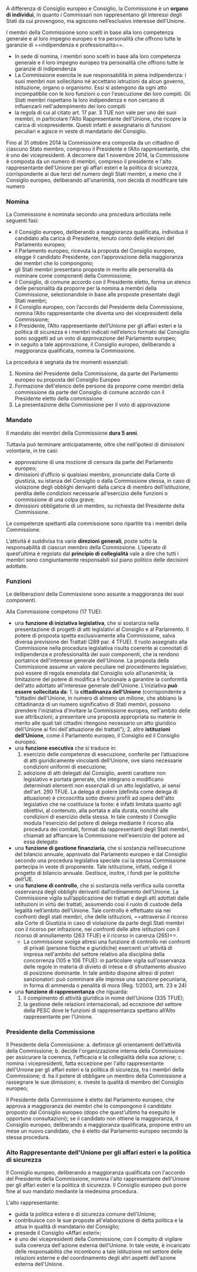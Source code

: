 A differenza di Consiglio europeo e Consiglio, la Commissione è un **organo di individui**, in quanto i Commissari non rappresentano gli interessi degli Stati da cui provengono, ma agiscono nell’esclusivo interesse dell’Unione.

I membri della Commissione sono scelti in base alla loro competenza generale e al loro impegno europeo e tra personalità che offrono tutte le garanzie di ==indipendenza e professionalità==. 
- In sede di nomina, i membri sono scelti in base alla loro competenza generale e il loro impegno europeo tra personalità che offrono tutte le garanzie di indipendenza
- La Commissione esercita le sue responsabilità in piena indipendenza: i suoi membri non sollecitano né accettano istruzioni da alcun governo, istituzione, organo o organismo. Essi si astengono da ogni atto incompatibile con le loro funzioni o con l'esecuzione dei loro compiti. Gli Stati membri rispettano la loro indipendenza e non cercano di influenzarli nell'adempimento dei loro compiti
- la regola di cui al citato art. 17 par. 3 TUE non vale per uno dei suoi membri, in particolare l'Alto Rappresentante dell'Unione, che ricopre la carica di vicepresidente. Questi infatti è assegnatario di funzioni peculiari e agisce in veste di mandatario del Consiglio.

Fino al 31 ottobre 2014 la Commissione era composta da un cittadino di ciascuno Stato membro, compreso il Presidente e l’Alto rappresentante, che è uno dei vicepresidenti. 
A decorrere dal 1 novembre 2014, la Commissione è composta da un numero di membri, compreso il presidente e l'alto rappresentante dell'Unione per gli affari esteri e la politica di sicurezza, corrispondente ai due terzi del numero degli Stati membri, a meno che il Consiglio europeo, deliberando all'unanimità, non decida di modificare tale numero


### Nomina
La Commissione è nominata secondo una procedura articolata nelle seguenti fasi: 
- il Consiglio europeo, deliberando a maggioranza qualificata, individua il candidato alla carica di Presidente, tenuto conto delle elezioni del Parlamento europeo;
- il Parlamento europeo, ricevuta la proposta del Consiglio europeo, elegge il candidato Presidente, con l’approvazione della maggioranza dei membri che lo compongono;
- gli Stati membri presentano proposte in merito alle personalità da nominare come componenti della Commissione;
- il Consiglio, di comune accordo con il Presidente eletto, forma un elenco delle personalità da proporre per la nomina a membri della Commissione, selezionandole in base alle proposte presentate dagli Stati membri;
- il Consiglio europeo, con l’accordo del Presidente della Commissione, nomina l’Alto rappresentante che diventa uno dei vicepresidenti della Commissione;
- il Presidente, l’Alto rappresentante dell’Unione per gli affari esteri e la politica di sicurezza e i membri indicati nell’elenco formato dal Consiglio sono soggetti ad un voto di approvazione del Parlamento europeo;
- in seguito a tale approvazione, il Consiglio europeo, deliberando a maggioranza qualificata, nomina la Commissione.

La procedura è segnata da tre momenti essenziali:
1) Nomina del Presidente della Commissione, da parte del Parlamento europeo su proposta del Consiglio Europeo
2) Formazione dell'elenco delle persone da proporre come membri della commissione da parte del Consiglio di comune accordo con il Presidente eletto della commissione
3) La presentazione della Commissione per il voto di approvazione

### **Mandato**
Il mandato dei membri della Commissione **dura 5 anni**.

Tuttavia può terminare anticipatamente, oltre che nell’ipotesi di dimissioni volontarie, in tre casi:
- approvazione di una mozione di censura da parte del Parlamento europeo;
- dimissioni d’ufficio si qualsiasi membro, pronunciate dalla Corte di giustizia, su istanza del Consiglio o dalla Commissione stessa, in caso di violazione degli obblighi derivanti dalla carica di membro dell’istituzione, perdita delle condizioni necessarie all’esercizio delle funzioni o commissione di una colpa grave;
- dimissioni obbligatorie di un membro, su richiesta del Presidente della Commissione.

Le competenze spettanti alla commissione sono ripartite tra i membri della Commissione. 

L’attività è suddivisa tra varie **direzioni generali**, poste sotto la responsabilità di ciascun membro della Commissione. L’operato di quest’ultima è regolato dal **principio di collegialità** vale a dire che tutti i membri sono congiuntamente responsabili sul piano politico delle decisioni adottate.

### **Funzioni**
Le deliberazioni della Commissione sono assunte a maggioranza dei suoi componenti.

Alla Commissione competono (17 TUE):
- una **funzione di iniziativa legislativa**, che si sostanzia nella presentazione di progetti di atti legislativi al Consiglio e al Parlamento.  Il potere di proposta spetta esclusivamente alla Commissione, salva diversa previsione dei Trattati (289 par. 4 TFUE). Il ruolo assegnato alla Commissione nella procedura legislativa risulta coerente ai connotati di indipendenza e professionalità dei suoi componenti, che la rendono portatrice dell'interesse generale dell'Unione.
  La proposta della Commissione assume un valore peculiare nel procedimento legislativo; può essere di regola emendata dal Consiglio solo all’unanimità; la limitazione del potere di modifica è funzionale a garantire la conformità dell'atto adottato all'interesse generale dell'Unione.
  L'iniziativa **può essere sollecitata da**:
	  1. la **cittadinanza dell’Unione** (corrispondente a “cittadini dell'Unione, in numero di almeno un milione, che abbiano la cittadinanza di un numero significativo di Stati membri, possono prendere l'iniziativa d'invitare la Commissione europea, nell'ambito delle sue attribuzioni, a presentare una proposta appropriata su materie in merito alle quali tali cittadini ritengono necessario un atto giuridico dell'Unione ai fini dell'attuazione dei trattati”);
	  2. altre **istituzioni dell’Unione**, come il Parlamento europeo, il Consiglio ed il Consiglio europeo.
- una **funzione esecutiva** che si traduce in:
	1. esercizio delle competenze di esecuzione, conferite per l’attuazione di atti giuridicamente vincolanti dell’Unione, ove siano necessarie condizioni uniformi di esecuzione;
	2. adozione di atti delegati dal Consiglio, aventi carattere non legislativo e portata generale, che integrano o modificano determinati elementi non essenziali di un atto legislativo, ai sensi dell'art. 290 TFUE. La delega di potere (definita come delega di attuazione) è circoscritta sotto diversi profili ad opera dell'atto legislativo che ne costituisce la fonte: è infatti limitata quanto agli obiettivi, al contenuto, alla portata e alla durata, nonché alle condizioni di esercizio della stessa. In tale contesto il Consiglio modula l'esercizio del potere di delega mediante il ricorso alla procedura dei comitati, formati da rappresentanti degli Stati membri, chiamati ad affiancare la Commissione nell'esercizio del potere ad essa delegato
- una **funzione di gestione finanziaria**, che si sostanzia nell’esecuzione del bilancio annuale, approvato dal Parlamento europeo e dal Consiglio secondo una procedura legislativa speciale cui la stessa Commissione partecipa in veste di proponente. Tale istituzione, infatti, redige il progetto di bilancio annuale. Gestisce, inoltre, i fondi per le politiche dell’UE.
- una **funzione di controllo**, che si sostanzia nella verifica sulla corretta osservanza degli obblighi derivanti dall’ordinamento dell’Unione. La Commissione vigila sull’applicazione dei trattati e degli atti adottati dalle istituzioni in virtù dei trattati, assumendo così il ruolo di custode della legalità nell’ambito dell’Unione. Tale controllo è effettuato sia nei confronti degli stati membri, che delle istituzioni, ==attraverso il ricorso alla Corte di Giustizia in caso di violazione da parte degli Stati membri con il ricorso per infrazione, nei confronti delle altre istituzioni con il ricorso di annullamento (263 TFUE) e il ricorso in carenza (265)==.
	- La commissione svolge altresì una funzione di controllo nei confronti di privati (persone fisiche e giuridiche) esercenti un'attività di impresa nell'ambito del settore relativo alla disciplina della concorrenza (105 e 106 TFUE): in particolare vigila sull'osservanza delle regole in materia di divieto di intese e di sfruttamento abusivo di posizione dominante. In tale ambito dispone altresì di poteri sanzionatori: può comminare alle imprese una sanzione pecuniaria, in forma di ammenda o penalità di mora (Reg. 1/2003, artt. 23 e 24)
- una **funzione di rappresentanza** che riguarda:
	1. il compimento di attività giuridica in nome dell’Unione (335 TFUE);
	2. la gestione delle relazioni internazionali, ad eccezione del settore della PESC dove le funzioni di rappresentanza spettano all’Alto rappresentante per l’Unione.

### Presidente della Commissione 
Il Presidente della Commissione:
a. definisce gli orientamenti dell’attività della Commissione;
b. decide l'organizzazione interna della Commissione per assicurare la coerenza, l'efficacia e la collegialità della sua azione;
c. nomina i vicepresidenti, fatta eccezione per l'alto rappresentante dell'Unione per gli affari esteri e la politica di sicurezza, tra i membri della Commissione;
d. ha il potere di obbligare un membro della Commissione a rassegnare le sue dimissioni;
e. riveste la qualità di membro del Consiglio europeo;

Il Presidente della Commissione è eletto dal Parlamento europeo, che approva a maggioranza dei membri che lo compongono il candidato proposto dal Consiglio europeo (dopo che quest'ultimo ha eseguito le opportune consultazioni); se il candidato non ottiene la maggioranza, il Consiglio europeo, deliberando a maggioranza qualificata, propone entro un mese un nuovo candidato, che è eletto dal Parlamento europeo secondo la stessa procedura.


### Alto Rappresentante dell'Unione per gli affari esteri e la politica di sicurezza
Il Consiglio europeo, deliberando a maggioranza qualificata con l'accordo del Presidente della Commissione, nomina l'alto rappresentante dell'Unione per gli affari esteri e la politica di sicurezza. Il Consiglio europeo può porre fine al suo mandato mediante la medesima procedura.

L'alto rappresentante:
- guida la politica estera e di sicurezza comune dell'Unione;
- contribuisce con le sue proposte all'elaborazione di detta politica e la attua in qualità di mandatario del Consiglio;
- presiede il Consiglio «Affari esteri»;
- è uno dei vicepresidenti della Commissione, con il compito di vigilare sulla coerenza dell'azione esterna dell'Unione. In tale veste, è incaricato delle responsabilità che incombono a tale istituzione nel settore delle relazioni esterne e del coordinamento degli altri aspetti dell'azione esterna dell'Unione.